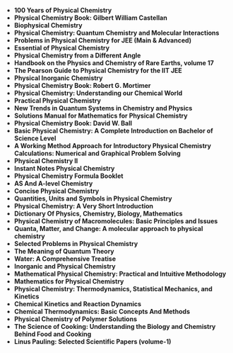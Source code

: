 <ul>
<li><b><a target="_blank" href="https://github.com/manjunath5496/Physical-Chemistry-Books/blob/master/phc(1).pdf" style="text-decoration:none;">100 Years of Physical Chemistry</a></b></li>
                                <li><b><a target="_blank" href="https://github.com/manjunath5496/Physical-Chemistry-Books/blob/master/phc(2).pdf" style="text-decoration:none;">Physical Chemistry Book: Gilbert William Castellan</a></b></li>
                                <li><b><a target="_blank" href="https://github.com/manjunath5496/Physical-Chemistry-Books/blob/master/phc(3).pdf" style="text-decoration:none;">Biophysical Chemistry</a></b></li>
 <li><b><a target="_blank" href="https://github.com/manjunath5496/Physical-Chemistry-Books/blob/master/phc(4).pdf" style="text-decoration:none;">Physical Chemistry: Quantum Chemistry and Molecular Interactions </a></b></li>                              
<li><b><a target="_blank" href="https://github.com/manjunath5496/Physical-Chemistry-Books/blob/master/phc(5).pdf" style="text-decoration:none;">Problems in Physical Chemistry for JEE (Main & Advanced) </a></b></li>
                                
 <li><b><a target="_blank" href="https://github.com/manjunath5496/Physical-Chemistry-Books/blob/master/phc(6).pdf" style="text-decoration:none;">Essential of Physical Chemistry</a></b></li>
                          
<li><b><a target="_blank" href="https://github.com/manjunath5496/Physical-Chemistry-Books/blob/master/phc(7).pdf" style="text-decoration:none;">Physical Chemistry from a Different Angle</a></b></li>
                                <li><b><a target="_blank" href="https://github.com/manjunath5496/Physical-Chemistry-Books/blob/master/phc(8).pdf" style="text-decoration:none;">Handbook on the Physics and Chemistry of Rare Earths, volume 17</a></b></li>
                                <li><b><a target="_blank" href="https://github.com/manjunath5496/Physical-Chemistry-Books/blob/master/phc(9).pdf" style="text-decoration:none;">The Pearson Guide to Physical Chemistry for the IIT JEE</a></b></li>
                                
<li><b><a target="_blank" href="https://github.com/manjunath5496/Physical-Chemistry-Books/blob/master/phc(10).pdf" style="text-decoration:none;">Physical Inorganic Chemistry</a></b></li>

<li><b><a target="_blank" href="https://github.com/manjunath5496/Physical-Chemistry-Books/blob/master/phc(11).pdf" style="text-decoration:none;">Physical Chemistry Book: Robert G. Mortimer</a></b></li>
                                <li><b><a target="_blank" href="https://github.com/manjunath5496/Physical-Chemistry-Books/blob/master/phc(12).pdf" style="text-decoration:none;">Physical Chemistry: Understanding our Chemical World</a></b></li>
                                <li><b><a target="_blank" href="https://github.com/manjunath5496/Physical-Chemistry-Books/blob/master/phc(13).pdf" style="text-decoration:none;">Practical Physical Chemistry</a></b></li>
 <li><b><a target="_blank" href="https://github.com/manjunath5496/Physical-Chemistry-Books/blob/master/phc(14).pdf" style="text-decoration:none;">New Trends in Quantum Systems in Chemistry and Physics</a></b></li>                              
<li><b><a target="_blank" href="https://github.com/manjunath5496/Physical-Chemistry-Books/blob/master/phc(15).pdf" style="text-decoration:none;">Solutions Manual for Mathematics for Physical Chemistry  </a></b></li>

<li><b><a target="_blank" href="https://github.com/manjunath5496/Physical-Chemistry-Books/blob/master/phc(16).pdf" style="text-decoration:none;">Physical Chemistry Book: David W. Ball</a></b></li>
 <li><b><a target="_blank" href="https://github.com/manjunath5496/Physical-Chemistry-Books/blob/master/phc(17).pdf" style="text-decoration:none;">Basic Physical Chemistry: A Complete Introduction on Bachelor of Science Level </a></b></li>                              
<li><b><a target="_blank" href="https://github.com/manjunath5496/Physical-Chemistry-Books/blob/master/phc(18).pdf" style="text-decoration:none;">A Working Method Approach for Introductory Physical Chemistry Calculations: Numerical and Graphical Problem Solving </a></b></li>

<li><b><a target="_blank" href="https://github.com/manjunath5496/Physical-Chemistry-Books/blob/master/phc(19).pdf" style="text-decoration:none;">Physical Chemistry II</a></b></li>
                                <li><b><a target="_blank" href="https://github.com/manjunath5496/Physical-Chemistry-Books/blob/master/phc(20).pdf" style="text-decoration:none;">Instant Notes Physical Chemistry</a></b></li>
                                <li><b><a target="_blank" href="https://github.com/manjunath5496/Physical-Chemistry-Books/blob/master/phc(21).pdf" style="text-decoration:none;">Physical Chemistry Formula Booklet</a></b></li>
 <li><b><a target="_blank" href="https://github.com/manjunath5496/Physical-Chemistry-Books/blob/master/phc(22).PDF" style="text-decoration:none;">AS And A-level Chemistry </a></b></li>                              
<li><b><a target="_blank" href="https://github.com/manjunath5496/Physical-Chemistry-Books/blob/master/phc(23).pdf" style="text-decoration:none;"> Concise Physical Chemistry </a></b></li>
                                
 <li><b><a target="_blank" href="https://github.com/manjunath5496/Physical-Chemistry-Books/blob/master/phc(24).pdf" style="text-decoration:none;">Quantities, Units and Symbols in Physical Chemistry</a></b></li>
                          
<li><b><a target="_blank" href="https://github.com/manjunath5496/Physical-Chemistry-Books/blob/master/phc(25).pdf" style="text-decoration:none;">Physical Chemistry: A Very Short Introduction</a></b></li>
                                <li><b><a target="_blank" href="https://github.com/manjunath5496/Physical-Chemistry-Books/blob/master/phc(26).pdf" style="text-decoration:none;">Dictionary Of Physics, Chemistry, Biology, Mathematics</a></b></li>
                                <li><b><a target="_blank" href="https://github.com/manjunath5496/Physical-Chemistry-Books/blob/master/phc(27).pdf" style="text-decoration:none;">Physical Chemistry of Macromolecules: Basic Principles and Issues</a></b></li>
                                
<li><b><a target="_blank" href="https://github.com/manjunath5496/Physical-Chemistry-Books/blob/master/phc(28).pdf" style="text-decoration:none;">Quanta, Matter, and Change: A molecular approach to physical chemistry</a></b></li>

<li><b><a target="_blank" href="https://github.com/manjunath5496/Physical-Chemistry-Books/blob/master/phc(29).pdf" style="text-decoration:none;">Selected Problems in Physical Chemistry</a></b></li>
                                <li><b><a target="_blank" href="https://github.com/manjunath5496/Physical-Chemistry-Books/blob/master/phc(30).pdf" style="text-decoration:none;">The Meaning of Quantum Theory</a></b></li>
                                <li><b><a target="_blank" href="https://github.com/manjunath5496/Physical-Chemistry-Books/blob/master/phc(31).pdf" style="text-decoration:none;">Water: A Comprehensive Treatise</a></b></li>
 <li><b><a target="_blank" href="https://github.com/manjunath5496/Physical-Chemistry-Books/blob/master/phc(32).pdf" style="text-decoration:none;">Inorganic and Physical Chemistry</a></b></li>                              
<li><b><a target="_blank" href="https://github.com/manjunath5496/Physical-Chemistry-Books/blob/master/phc(33).pdf" style="text-decoration:none;">Mathematical Physical Chemistry: Practical and Intuitive Methodology </a></b></li>

<li><b><a target="_blank" href="https://github.com/manjunath5496/Physical-Chemistry-Books/blob/master/phc(34).pdf" style="text-decoration:none;">Mathematics for Physical Chemistry</a></b></li>
 <li><b><a target="_blank" href="https://github.com/manjunath5496/Physical-Chemistry-Books/blob/master/phc(35).pdf" style="text-decoration:none;">Physical Chemistry: Thermodynamics, Statistical Mechanics, and Kinetics </a></b></li>  
 
 <li><b><a target="_blank" href="https://github.com/manjunath5496/Physical-Chemistry-Books/blob/master/phc(36).pdf" style="text-decoration:none;">Chemical Kinetics and Reaction Dynamics</a></b></li>
 <li><b><a target="_blank" href="https://github.com/manjunath5496/Physical-Chemistry-Books/blob/master/phc(37).pdf" style="text-decoration:none;">Chemical Thermodynamics: Basic Concepts And Methods </a></b></li> 
 
<li><b><a target="_blank" href="https://github.com/manjunath5496/Physical-Chemistry-Books/blob/master/phc(38).pdf" style="text-decoration:none;">Physical Chemistry of Polymer Solutions </a></b></li>
<li><b><a target="_blank" href="https://github.com/manjunath5496/Physical-Chemistry-Books/blob/master/phc(39).pdf" style="text-decoration:none;">The Science of Cooking: Understanding the Biology and Chemistry Behind Food and Cooking </a></b></li>
<li><b><a target="_blank" href="https://github.com/manjunath5496/Physical-Chemistry-Books/blob/master/phc(40).pdf" style="text-decoration:none;">Linus Pauling: Selected Scientific Papers (volume-1)  </a></b></li>

                                
 
</ul>
